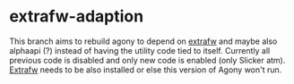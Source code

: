 

# extrafw-adaption
This branch aims to rebuild agony to depend on [extrafw](https://github.com/AgonyTeam/ExtraFW) and maybe also alphaapi (?) instead of having the utility code tied to itself.
Currently all previous code is disabled and only new code is enabled (only Slicker atm).
[Extrafw](https://github.com/AgonyTeam/ExtraFW) needs to be also installed or else this version of Agony won't run.
